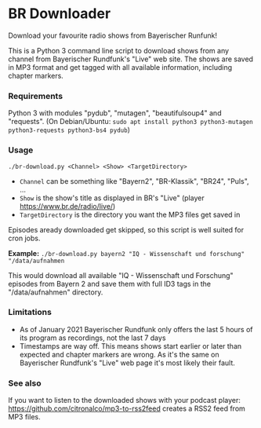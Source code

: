 # BR Downloader

Download your favourite radio shows from Bayerischer Runfunk!

This is a Python 3 command line script to download shows from any channel from Bayerischer Rundfunk's "Live" web site.
The shows are saved in MP3 format and get tagged with all available information, including chapter markers.

### Requirements
Python 3 with modules "pydub", "mutagen", "beautifulsoup4" and "requests".
(On Debian/Ubuntu: `sudo apt install python3 python3-mutagen python3-requests python3-bs4 pydub`)

### Usage
```./br-download.py <Channel> <Show> <TargetDirectory>```

* `Channel` can be something like "Bayern2", "BR-Klassik", "BR24", "Puls", ...
* `Show` is the show's title as displayed in BR's "Live" (player https://www.br.de/radio/live/)
* `TargetDirectory` is the directory you want the MP3 files get saved in

Episodes aready downloaded get skipped, so this script is well suited for cron jobs.

**Example:**
```./br-download.py bayern2 "IQ - Wissenschaft und forschung" "/data/aufnahmen```

This would download all available "IQ - Wissenschaft und Forschung" episodes from Bayern 2 and save them with full ID3 tags in the "/data/aufnahmen" directory.

### Limitations
* As of January 2021 Bayerischer Rundfunk only offers the last 5 hours of its program as recordings, not the last 7 days
* Timestamps are way off. This means shows start earlier or later than expected and chapter markers are wrong. As it's the same on Bayerischer Rundfunk's "Live" web page it's most likely their fault.

### See also
If you want to listen to the downloaded shows with your podcast player: https://github.com/citronalco/mp3-to-rss2feed creates a RSS2 feed from MP3 files.

